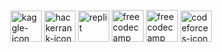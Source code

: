 <a href="https://www.kaggle.com/nandersonrodrigues" target="_blank"><img src="https://i.ibb.co/bv9fhN6/kaggle.png" alt="kaggle-icon" border="0" width=50 height=50></a> 
<a href="https://www.hackerrank.com/nandersondsr" target="_blank"><img src="https://i.ibb.co/dtynpCv/hakcerank.png" alt="hackerrank-icon" border="0" width=50 height=50 ></a>
<a href="https://replit.com/@nandersonr" target="_blank"><img src="https://i.ibb.co/8gj7zhf/replit.png" alt="replit" border="0" width=50 height=50></a>
<a href="https://www.freecodecamp.org/nanderson-rodrigues" target="_blank"><img src="https://i.ibb.co/ZJGjLR9/freecodecamp.jpg" alt="freecodecamp" border="0" width=51 height=51></a>
<a href="https://pt.khanacademy.org/profile/nandersondsr/" target="_blank"><img src="https://i.ibb.co/Wsjhkr9/khanacademy.png" alt="freecodecamp" border="0" width=51 height=51></a>
<a href="https://codeforces.com/profile/Nanderson" target="_blank"><img src="https://i.ibb.co/HVW1BPH/codeforces.png" alt="codeforces-icon" border="0" width=50 height=50></a> 

<!--
**nandersonrodrigues/nandersonrodrigues** is a ✨ _special_ ✨ repository because its `README.md` (this file) appears on your GitHub profile.

Here are some ideas to get you started:

- 🔭 I’m currently working on ...
- 🌱 I’m currently learning ...
- 👯 I’m looking to collaborate on ...
- 🤔 I’m looking for help with ...
- 💬 Ask me about ...
- 📫 How to reach me: ...
- 😄 Pronouns: ...
- ⚡ Fun fact: ...
-->
